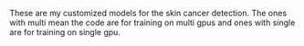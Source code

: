 These are my customized models for the skin cancer detection.
The ones with multi mean the code are for training on multi gpus and ones with single are for training on single gpu. 
